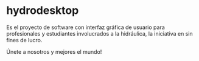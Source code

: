 # hydrodesktop
Es el proyecto de software con interfaz gráfica de usuario para profesionales y estudiantes involucrados a la hidráulica, la iniciativa en sin fines de lucro.

Únete a nosotros y mejores el mundo!
